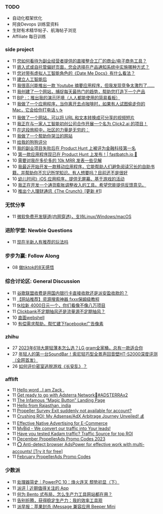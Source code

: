 ### TODO
-  自动化框架优化
-  阿良Devops 训练营资料
-  生财有术精华帖子、航海帖子浏览
-  Affiliate 每日训练

### side project
<!-- sideproject:START -->
-  11 [您如何看待为副业经营者提供的直接整合工厂的商业/电子商务工具？](https://www.reddit.com/r/SideProject/comments/18ftzll/what_are_your_thoughts_on_a_merchecom_tool_for/)
-  11 [嵌入式或自托管偏好页面，您会选择在产品通知系统中实施哪种方式？](https://old.reddit.com/r/selfhosted/comments/18fts6k/embedded_or_selfhosted_preference_page_what_would/)
-  11 [您对带有虚拟人工智能角色的《Date Me Docs》有什么看法？](https://www.reddit.com/r/SideProject/comments/18fn3mk/what_are_your_thoughts_in_date_me_docs_with/)
-  11 [建立人工智能后](https://old.reddit.com/r/SideProject/comments/18fry41/after_building_my_ai/)
-  11 [我很高兴能推出一款 Youtube 摘要应用程序，但我发现竞争太激烈了......](https://www.reddit.com/r/SideProject/comments/18fraer/i_was_happy_to_launch_a_youtube_summarizer_app/)
-  11 [我创建了一个网站，捕捉每天最热门的趋势，帮助您打造下一个产品](https://www.reddit.com/r/SideProject/comments/18fqdn9/i_have_created_a_website_that_captures_the/)
-  11 [BIP :：推出我的演示环境（人人都能使用的简易看板）](https://demo.dailytoo.com/)
-  11 [我做了一个应用程序，当你离开去点咖啡时，如果有人试图偷走你的 Mac，它会给你打电话 📞 ☕️](https://www.reddit.com/r/SideProject/comments/18focck/i_made_an_app_that_gives_you_a_call_if_someone/)
-  11 [我做了一个网站，可以将 URL 和文本转换成可分享的视频短片](https://www.reddit.com/r/SideProject/comments/18fonep/i_made_a_website_that_turns_urls_and_text_into/)
-  11 [我正在与一家人工智能初创公司合作开展一个名为 Click2.ai 的项目！](https://www.reddit.com/r/SideProject/comments/18flweg/im_working_alongside_a_ai_startup_company_on_this/)
-  11 [在这段旅程中，社区的力量是无穷的：](https://www.reddit.com/r/SideProject/comments/18fes3i/the_power_of_community_in_this_journey_is_immense/)
-  11 [我做了一个帮助你哭泣的网站](https://www.reddit.com/r/SideProject/comments/18fk4gr/i_made_a_website_that_helps_you_cry/)
-  11 [给我的狗狗评分](https://www.reddit.com/r/SideProject/comments/18fjynz/rate_my_dog/)
-  11 [我的副业项目失败后在 Product Hunt 上被评为金融科技第一名](https://www.reddit.com/r/SideProject/comments/18fityf/my_side_project_ranked_1_fintech_on_product_hunt/)
-  10 [第一款应用程序现已在 Product Hunt 上发布！| fastbatch.io 🚀](https://old.reddit.com/r/SaaS/comments/18ffud3/very_first_app_is_now_live_on_product_hunt/)
-  10 [需要对我在多伦多的 10k MRR 发表一些见解](https://www.reddit.com/r/SideProject/comments/18ffhp5/need_some_insight_on_my_10k_mrr_in_toronto/)
-  10 [我最近开始开发一款移动应用程序，它能帮助人们避免阅读冗长的自助书籍，并帮助你不忘记所学知识。有人想要吗？目前还不是很好](https://www.reddit.com/r/SideProject/comments/18ffecj/i_recently_started_work_on_a_mobile_app_that/)
-  10 [幼儿时间》iOS 应用程序，提供无屏幕、基于游戏的活动](https://www.reddit.com/r/SideProject/comments/18fdswi/toddler_time_ios_app_for_screen_free_play_based/)
-  10 [我正在开发一个通货膨胀调整收入的工具。希望您能提供反馈意见。](https://www.reddit.com/r/SideProject/comments/18fdftf/im_working_on_an_inflationadjusting_income_tool_i/)
-  10 [推出个人理财通讯《The Crunch》[更新 #1]](https://www.reddit.com/r/SideProject/comments/18fcvo7/launching_the_crunch_a_personal_finance/)<!-- sideproject:END -->


### 无忧分享
<!-- ruyo:START -->
-  11 [微软免费开发隧道&lpar;内网穿透&rpar;，支持Linux/Windows/macOS](https://51.ruyo.net/18563.html)<!-- ruyo:END -->

### 进阶学堂: Newbie Questions
<!-- advertcn1:START -->
-  11 [现在半新人有推荐的玩法吗](https://www.advertcn.com/thread-113261-1-1.html)<!-- advertcn1:END -->

### 步步为赢: Follow Along
<!-- advertcn2:START -->
-  08 [做tiktok的8天感悟](https://www.advertcn.com/thread-113232-1-1.html)<!-- advertcn2:END -->

### 综合讨论区: General Discussion
<!-- advertcn3:START -->
-  11 [谷歌联盟收费是用国内银行卡直接收款还是派安盈收款的？](https://www.advertcn.com/thread-113268-1-1.html)
-  11 [【网站推荐】资源搜索神器 fxxx保姆级教程](https://www.advertcn.com/thread-113265-1-1.html)
-  11 [tk拉新 4000日元一个，你们看像不像八万项目](https://www.advertcn.com/thread-113264-1-1.html)
-  11 [Clickbank不定期抽风还是流量源不定期抽风？](https://www.advertcn.com/thread-113263-1-1.html)
-  10 [直面webshell](https://www.advertcn.com/thread-113260-1-1.html)
-  10 [有偿需求帮助，帮忙建下facebooke广告像素](https://www.advertcn.com/thread-113259-1-1.html)<!-- advertcn3:END -->


### zhihu
<!-- zhihu:START -->
-  27 [2023年618大屏轻薄本怎么选？LG gram全家桶，总有一款适合你](http://zhuanlan.zhihu.com/p/632641888?utm_campaign=rss&utm_medium=rss&utm_source=rss&utm_content=title)
-  27 [年轻人的第一台SoundBar！索尼轻巧型全景声回音壁HT-S2000深度评测（全网首发）](http://zhuanlan.zhihu.com/p/630990296?utm_campaign=rss&utm_medium=rss&utm_source=rss&utm_content=title)
-  26 [如何评价密室逃脱游戏《长安乱》？](http://www.zhihu.com/question/563950552/answer/3045961312?utm_campaign=rss&utm_medium=rss&utm_source=rss&utm_content=title)<!-- zhihu:END -->

### afflift
<!-- afflift:START -->
-  11 [Hello word ..I am Zack .](https://afflift.com/f/threads/hello-word-i-am-zack.12164/)
-  11 [Get ready to go with Adsterra Network🚩#ADSTERRAx2](https://afflift.com/f/threads/get-ready-to-go-with-adsterra-network%F0%9F%9A%A9-adsterrax2.11949/)
-  11 [The Infamous “Magic Button” Landing Page](https://afflift.com/f/threads/the-infamous-%E2%80%9Cmagic-button%E2%80%9D-landing-page.12213/)
-  11 [Hello from Rajasthan, india](https://afflift.com/f/threads/hello-from-rajasthan-india.12108/)
-  11 [Propeller Survey Exit suddenly not available for account?](https://afflift.com/f/threads/propeller-survey-exit-suddenly-not-available-for-account.12236/)
-  11 [Crushing ROI: My Adsense/AdX Arbitrage Journey Unveiled! 💰](https://afflift.com/f/threads/crushing-roi-my-adsense-adx-arbitrage-journey-unveiled-%F0%9F%92%B0.12228/)
-  11 [Effective Native Advertising for E-Commerce](https://afflift.com/f/threads/effective-native-advertising-for-e-commerce.12237/)
-  11 [MyBid - We convert our traffic into Your leads!](https://afflift.com/f/threads/mybid-we-convert-our-traffic-into-your-leads.9262/)
-  11 [Have you tested Kadam traffic? Traffic Source for top ROI](https://afflift.com/f/threads/have-you-tested-kadam-traffic-traffic-source-for-top-roi.12209/)
-  11 [December PropellerAds Promo Codes 2023](https://afflift.com/f/threads/december-propellerads-promo-codes-2023.12195/)
-  11 [⭕ Anti-detect browser AdsPower for effective work with multi-accounts! [Try it for free]](https://afflift.com/f/threads/%E2%AD%95-anti-detect-browser-adspower-for-effective-work-with-multi-accounts-try-it-for-free.8805/)
-  11 [February PropellerAds Promo Codes](https://afflift.com/f/threads/february-propellerads-promo-codes.10344/)<!-- afflift:END -->

### 少数派
<!-- sspai:START -->
-  11 [处理器简史｜PowerPC 10：烽火连天 颓势初显（下）](https://sspai.com/prime/story/ppc-history-10)
-  11 [派评 | 近期值得关注的 App](https://sspai.com/post/84981)
-  11 [何为 Bento 式布局，怎么生产力工具网站都在用？](https://sspai.com/post/84628)
-  11 [告别折腾，获得稳定生产力：我的效率工具观](https://sspai.com/post/84938)
-  11 [派早报：苹果封杀 iMessage 兼容应用 Beeper Mini](https://sspai.com/post/84962)<!-- sspai:END -->
